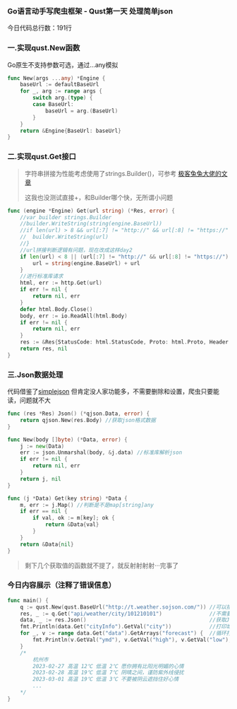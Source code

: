 ### Go语言动手写爬虫框架 - Qust第一天 处理简单json

今日代码总行数：191行

### 一.实现qust.New函数

Go原生不支持参数可选，通过...any模拟

```go
func New(args ...any) *Engine {
	baseUrl := defaultBaseUrl
	for _, arg := range args {
		switch arg.(type) {
		case BaseUrl:
			baseUrl = arg.(BaseUrl)
		}
	}
	return &Engine{BaseUrl: baseUrl}
}
```

### 二.实现qust.Get接口

> 字符串拼接为性能考虑使用了strings.Builder()，可参考 [极客兔兔大佬的文章](https://geektutu.com/post/hpg-string-concat.html)
>
> 这我也没测试直接+，和Builder哪个快，无所谓小问题

```go
func (engine *Engine) Get(url string) (*Res, error) {
	//var builder strings.Builder
	//builder.WriteString(string(engine.BaseUrl))
	//if len(url) > 8 && url[:7] != "http://" && url[:8] != "https://" {
	//	builder.WriteString(url)
	//}
    //url拼接判断逻辑有问题，现在改成这样day2
	if len(url) < 8 || (url[:7] != "http://" && url[:8] != "https://") {
		url = string(engine.BaseUrl) + url
	}
    //进行标准库请求
	html, err := http.Get(url)
	if err != nil {
		return nil, err
	}
	defer html.Body.Close()
	body, err := io.ReadAll(html.Body)
	if err != nil {
		return nil, err
	}
	res := &Res{StatusCode: html.StatusCode, Proto: html.Proto, Header: html.Header, Body: body}
	return res, nil
}
```

### 三.Json数据处理

代码借鉴了[simplejson](https://github.com/bitly/go-simplejson) 但肯定没人家功能多，不需要删除和设置，爬虫只要能读，问题就不大

```go
func (res *Res) Json() (*qjson.Data, error) {
	return qjson.New(res.Body) //获取json格式数据
}

func New(body []byte) (*Data, error) {
	j := new(Data) 
	err := json.Unmarshal(body, &j.data) //标准库解析json
	if err != nil {
		return nil, err
	}
	return j, nil
}

func (j *Data) Get(key string) *Data {
	m, err := j.Map() //判断是不是map[string]any
	if err == nil {
		if val, ok := m[key]; ok {
			return &Data{val}
		}
	}
	return &Data{nil}
}
```

> 剩下几个获取值的函数就不提了，就反射射射射···完事了

### 今日内容展示（注释了错误信息）

```go
func main() {
	q := qust.New(qust.BaseUrl("http://t.weather.sojson.com/")) //可以指定根网址
	res, _ := q.Get("api/weather/city/101210101")               //不需要全网址，会自动拼接
	data, _ := res.Json()                                       //获取Json格式数据
	fmt.Println(data.Get("cityInfo").GetVal("city"))            //打印城市信息
	for _, v := range data.Get("data").GetArrays("forecast") {  //循环打印两星期内的天气情况
		fmt.Println(v.GetVal("ymd"), v.GetVal("high"), v.GetVal("low"), v.GetVal("notice"))
	}
	/*
		杭州市
		2023-02-27 高温 12℃ 低温 2℃ 愿你拥有比阳光明媚的心情
		2023-02-28 高温 19℃ 低温 7℃ 阴晴之间，谨防紫外线侵扰
		2023-03-01 高温 19℃ 低温 3℃ 不要被阴云遮挡住好心情
		...
	*/
}
```

